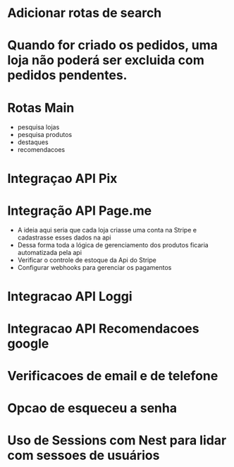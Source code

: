 # Adicionar rotas de search

# Quando for criado os pedidos, uma loja não poderá ser excluida com pedidos pendentes.

# Rotas Main
  - pesquisa lojas
  - pesquisa produtos
  - destaques
  - recomendacoes

# Integraçao API Pix

# Integração API Page.me
  - A ideia aqui seria que cada loja criasse uma conta na Stripe e cadastrasse esses dados na api
  - Dessa forma toda a lógica de gerenciamento dos produtos ficaria automatizada pela api
  - Verificar o controle de estoque da Api do Stripe
  - Configurar webhooks para gerenciar os pagamentos

# Integracao API Loggi

# Integracao API Recomendacoes google

# Verificacoes de email e de telefone
# Opcao de esqueceu a senha

# Uso de Sessions com Nest para lidar com sessoes de usuários


